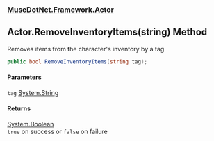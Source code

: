 ### [MuseDotNet.Framework](./MuseDotNet-Framework.md 'MuseDotNet.Framework').[Actor](./Actor.md 'MuseDotNet.Framework.Actor')
## Actor.RemoveInventoryItems(string) Method
Removes items from the character's inventory by a tag  
```csharp
public bool RemoveInventoryItems(string tag);
```
#### Parameters
<a name='MuseDotNet-Framework-Actor-RemoveInventoryItems(string)-tag'></a>
`tag` [System.String](https://docs.microsoft.com/en-us/dotnet/api/System.String 'System.String')  
  
#### Returns
[System.Boolean](https://docs.microsoft.com/en-us/dotnet/api/System.Boolean 'System.Boolean')  
`true` on success or `false` on failure  
